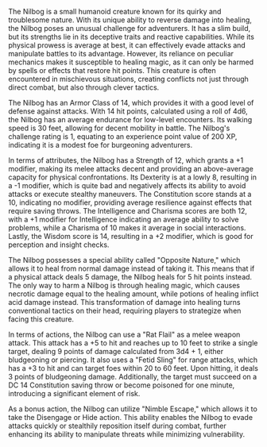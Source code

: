 The Nilbog is a small humanoid creature known for its quirky and troublesome nature. With its unique ability to reverse damage into healing, the Nilbog poses an unusual challenge for adventurers. It has a slim build, but its strengths lie in its deceptive traits and reactive capabilities. While its physical prowess is average at best, it can effectively evade attacks and manipulate battles to its advantage. However, its reliance on peculiar mechanics makes it susceptible to healing magic, as it can only be harmed by spells or effects that restore hit points. This creature is often encountered in mischievous situations, creating conflicts not just through direct combat, but also through clever tactics.

The Nilbog has an Armor Class of 14, which provides it with a good level of defense against attacks. With 14 hit points, calculated using a roll of 4d6, the Nilbog has an average endurance for low-level encounters. Its walking speed is 30 feet, allowing for decent mobility in battle. The Nilbog's challenge rating is 1, equating to an experience point value of 200 XP, indicating it is a modest foe for burgeoning adventurers.

In terms of attributes, the Nilbog has a Strength of 12, which grants a +1 modifier, making its melee attacks decent and providing an above-average capacity for physical confrontations. Its Dexterity is at a lowly 8, resulting in a -1 modifier, which is quite bad and negatively affects its ability to avoid attacks or execute stealthy maneuvers. The Constitution score stands at a 10, indicating no modifier, providing average resilience against effects that require saving throws. The Intelligence and Charisma scores are both 12, with a +1 modifier for Intelligence indicating an average ability to solve problems, while a Charisma of 10 makes it average in social interactions. Lastly, the Wisdom score is 14, resulting in a +2 modifier, which is good for perception and insight checks.

The Nilbog possesses a special ability called "Opposite Nature," which allows it to heal from normal damage instead of taking it. This means that if a physical attack deals 5 damage, the Nilbog heals for 5 hit points instead. The only way to harm a Nilbog is through healing magic, which causes necrotic damage equal to the healing amount, while potions of healing inflict acid damage instead. This transformation of damage into healing turns conventional tactics on their head, requiring players to strategize when facing this creature.

In terms of actions, the Nilbog can use a "Rat Flail" as a melee weapon attack. This attack has a +5 to hit and reaches up to 10 feet to strike a single target, dealing 9 points of damage calculated from 3d4 + 1, either bludgeoning or piercing. It also uses a "Fetid Sling" for range attacks, which has a +3 to hit and can target foes within 20 to 60 feet. Upon hitting, it deals 3 points of bludgeoning damage. Additionally, the target must succeed on a DC 14 Constitution saving throw or become poisoned for one minute, introducing a significant element of risk.

As a bonus action, the Nilbog can utilize "Nimble Escape," which allows it to take the Disengage or Hide action. This ability enables the Nilbog to evade attacks quickly or stealthily reposition itself during combat, further enhancing its ability to manipulate threats while minimizing vulnerability.